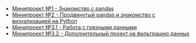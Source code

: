 - [Минипроект №1 - Знакомство с pandas](https://github.com/mikhailov-v-a/portfolio/tree/main/da_projects/edu/python_mini_projects/1)
- [Минипроект №2 - Продвинутый pandas и знакомство с визуализацией на Python](https://github.com/mikhailov-v-a/portfolio/tree/main/da_projects/edu/python_mini_projects/2)
- [Минипроект №3.1 - Работа с грязными данными](https://github.com/mikhailov-v-a/portfolio/tree/main/da_projects/edu/python_mini_projects/3.1)
- [Минипроект №3.2 - Дополнительный проект на фильтрацию данных](https://github.com/mikhailov-v-a/portfolio/tree/main/da_projects/edu/python_mini_projects/3.2)